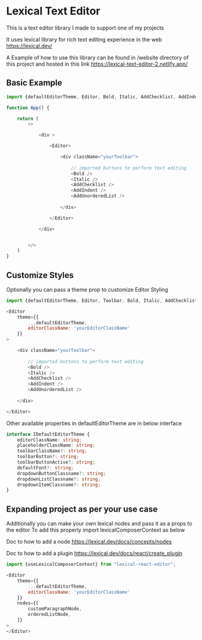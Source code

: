 # Lexical Text Editor

This is a text editor library I made to support one of my projects

It uses lexical library for rich text editing experience in the web
https://lexical.dev/

A Example of how to use this library can be found in /website directory of this project and hosted in this link https://lexical-text-editor-2.netlify.app/

## Basic Example

```js
import {defaultEditorTheme, Editor, Bold, Italic, AddChecklist, AddIndent, AddUnorderedList} from "lexical-react-editor";

function App() {

    return (
        <>

            <div >

                <Editor>

                    <div className="yourToolbar">
                        
                        // imported buttons to perform text editing 
                        <Bold />
                        <Italic />
                        <AddChecklist />
                        <AddIndent />
                        <AddUnorderedList />
                        
                    </div>

                </Editor>

            </div>


        </>
    )
}
```

## Customize Styles

Optionally you can pass a theme prop to customize Editor Styling

```js
import {defaultEditorTheme, Editor, Toolbar, Bold, Italic, AddChecklist, AddIndent, AddUnorderedList} from "lexical-react-editor";

<Editor
    theme={{
        ...defaultEditorTheme,
        editorClassName: 'yourEditorClassName'
    }}
>

    <div className="yourToolbar">
        
        // imported buttons to perform text editing 
        <Bold />
        <Italic />
        <AddChecklist />
        <AddIndent />
        <AddUnorderedList />
        
    </div>

</Editor>
```

Other available properties in defaultEditorTheme are in below interface

```ts
interface IDefaultEditorTheme {
    editorClassName: string;
    placeholderClassName: string;
    toolbarClassName?: string;
    toolbarButton?: string;
    toolbarButtonActive?: string;
    defaultFont?: string;
    dropdownButtonClassname?: string;
    dropdownListClassname?: string;
    dropdownItemClassname?: string;
}
```

## Expanding project as per your use case

Additionally you can make your own lexical nodes and pass it as a props to the editor
To add this properly import lexicalComposerContext as below

Doc to how to add a node
https://lexical.dev/docs/concepts/nodes

Doc to how to add a plugin
https://lexical.dev/docs/react/create_plugin

```js
import {useLexicalComposerContext} from "lexical-react-editor";
```

```js
<Editor
    theme={{
        ...defaultEditorTheme,
        editorClassName: 'yourEditorClassName'
    }}
    nodes={[
        customParagraphNode,
        orderedListNode,
    ]}
>
</Editor>
```